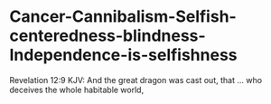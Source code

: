 # Cancer-Cannibalism-Selfish-centeredness-blindness-Independence-is-selfishness
Revelation 12:9 KJV: And the great dragon was cast out, that ...    who deceives the whole habitable world,
